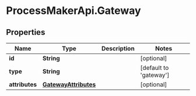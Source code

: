 # ProcessMakerApi.Gateway

## Properties
Name | Type | Description | Notes
------------ | ------------- | ------------- | -------------
**id** | **String** |  | [optional] 
**type** | **String** |  | [default to &#39;gateway&#39;]
**attributes** | [**GatewayAttributes**](GatewayAttributes.md) |  | [optional] 


